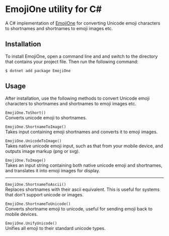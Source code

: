 # EmojiOne utility for C# 

A C# implementation of [EmojiOne](https://github.com/joypixels/emojione) for converting Unicode emoji characters to shortnames and shortnames to emoji images etc. 

## Installation

To install EmojiOne, open a command line and and switch to the directory that contains your project file. Then run the following command:

```
$ dotnet add package EmojiOne
```

## Usage

After installation, use the following methods to convert Unicode emoji characters to shortnames and shortnames to emoji images etc.

`EmojiOne.ToShort()`  
Converts unicode emoji to shortnames.

`EmojiOne.ShortnameToImage()`  
Takes input containing emoji shortnames and converts it to emoji images.

`EmojiOne.UnicodeToImage()`  
Takes native unicode emoji input, such as that from your mobile device, and outputs image markup (png or svg).

`EmojiOne.ToImage()`  
Takes an input string containing both native unicode emoji and shortnames, and translates it into emoji images for display.

---

`EmojiOne.ShortnameToAscii()`  
Replaces shortnames with their ascii equivalent. This is useful for systems that don't support unicode or images.

`EmojiOne.ShortnameToUnicode()`  
Converts shortname emoji to unicode, useful for sending emoji back to mobile devices.

`EmojiOne.UnifyUnicode()`  
Unifies all emoji to their standard unicode types. 
